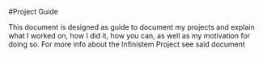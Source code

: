 #Project Guide

This document is designed as guide to document my projects and explain what I worked on, how I did it, how you can, as well as my motivation for doing so. For more info about the Infinistem Project see said document
